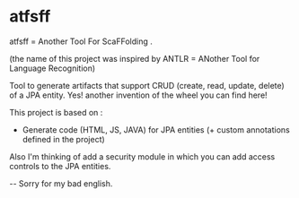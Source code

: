 atfsff
======

atfsff = Another Tool For ScaFFolding .

(the name of this project was inspired by ANTLR = ANother Tool for Language Recognition)

Tool to generate artifacts that support CRUD (create, read, update, delete) of a JPA entity. 
Yes! another invention of the wheel you can find here!

This project is based on :

* Generate code (HTML, JS, JAVA) for JPA entities  (+ custom annotations defined in the project) 

Also I'm thinking of add a security module in which you can add access controls to the JPA entities. 

--
Sorry for my bad english.